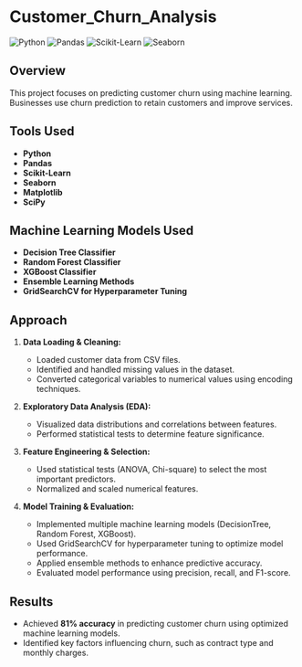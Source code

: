 # Customer_Churn_Analysis

![Python](https://img.shields.io/badge/Python-3.8%2B-blue.svg)
![Pandas](https://img.shields.io/badge/Pandas-✔-green)
![Scikit-Learn](https://img.shields.io/badge/Scikit--Learn-✔-orange)
![Seaborn](https://img.shields.io/badge/Seaborn-✔-blue)

## Overview
This project focuses on predicting customer churn using machine learning. Businesses use churn prediction to retain customers and improve services.

## Tools Used
- **Python**
- **Pandas**
- **Scikit-Learn**
- **Seaborn**
- **Matplotlib**
- **SciPy**

## Machine Learning Models Used
- **Decision Tree Classifier**
- **Random Forest Classifier**
- **XGBoost Classifier**
- **Ensemble Learning Methods**
- **GridSearchCV for Hyperparameter Tuning**

## Approach
1. **Data Loading & Cleaning:**  
   - Loaded customer data from CSV files.  
   - Identified and handled missing values in the dataset.  
   - Converted categorical variables to numerical values using encoding techniques.

2. **Exploratory Data Analysis (EDA):**  
   - Visualized data distributions and correlations between features.  
   - Performed statistical tests to determine feature significance.  

3. **Feature Engineering & Selection:**
   - Used statistical tests (ANOVA, Chi-square) to select the most important predictors. 
   - Normalized and scaled numerical features.   

5. **Model Training & Evaluation:**  
   - Implemented multiple machine learning models (DecisionTree, Random Forest, XGBoost).  
   - Used GridSearchCV for hyperparameter tuning to optimize model performance.
   - Applied ensemble methods to enhance predictive accuracy.  
   - Evaluated model performance using precision, recall, and F1-score.

## Results
- Achieved **81% accuracy** in predicting customer churn using optimized machine learning models.  
- Identified key factors influencing churn, such as contract type and monthly charges.
